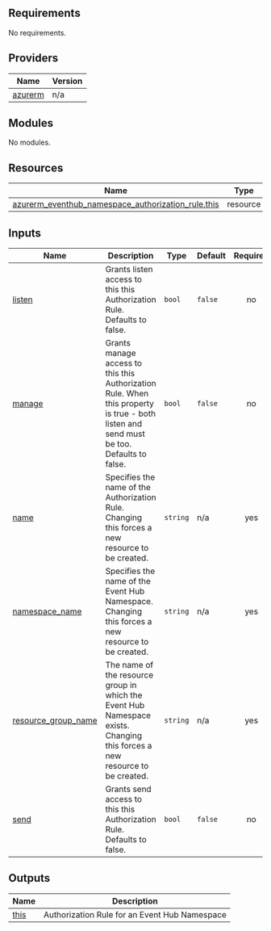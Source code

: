 <!-- BEGIN_TF_DOCS -->
## Requirements

No requirements.

## Providers

| Name | Version |
|------|---------|
| <a name="provider_azurerm"></a> [azurerm](#provider\_azurerm) | n/a |

## Modules

No modules.

## Resources

| Name | Type |
|------|------|
| [azurerm_eventhub_namespace_authorization_rule.this](https://registry.terraform.io/providers/hashicorp/azurerm/latest/docs/resources/eventhub_namespace_authorization_rule) | resource |

## Inputs

| Name | Description | Type | Default | Required |
|------|-------------|------|---------|:--------:|
| <a name="input_listen"></a> [listen](#input\_listen) | Grants listen access to this this Authorization Rule. Defaults to false. | `bool` | `false` | no |
| <a name="input_manage"></a> [manage](#input\_manage) | Grants manage access to this this Authorization Rule. When this property is true - both listen and send must be too. Defaults to false. | `bool` | `false` | no |
| <a name="input_name"></a> [name](#input\_name) | Specifies the name of the Authorization Rule. Changing this forces a new resource to be created. | `string` | n/a | yes |
| <a name="input_namespace_name"></a> [namespace\_name](#input\_namespace\_name) | Specifies the name of the Event Hub Namespace. Changing this forces a new resource to be created. | `string` | n/a | yes |
| <a name="input_resource_group_name"></a> [resource\_group\_name](#input\_resource\_group\_name) | The name of the resource group in which the Event Hub Namespace exists. Changing this forces a new resource to be created. | `string` | n/a | yes |
| <a name="input_send"></a> [send](#input\_send) | Grants send access to this this Authorization Rule. Defaults to false. | `bool` | `false` | no |

## Outputs

| Name | Description |
|------|-------------|
| <a name="output_this"></a> [this](#output\_this) | Authorization Rule for an Event Hub Namespace |
<!-- END_TF_DOCS -->